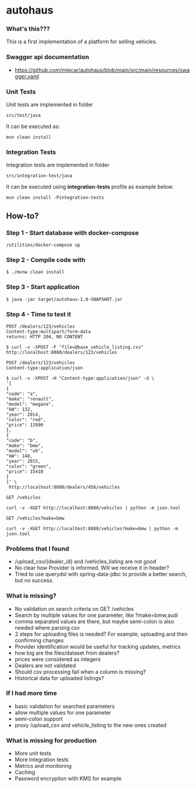 # autohaus

### What's this???

This is a first implementation of a platform for selling vehicles. 

### Swagger api documentation

- https://github.com/mlecar/autohaus/blob/main/src/main/resources/swagger.yaml

### Unit Tests
Unit tests are implemented in folder
```
src/test/java
```

It can be executed as:
```
mvn clean install
```

### Integration Tests
Integration tests are implemented in folder
```
src/integration-test/java
```

It can be executed using **integration-tests** profile as example below:
```
mvn clean install -Pintegration-tests
```

## How-to?
### Step 1 - Start database with docker-compose
```
/utilities/docker-compose up
```

### Step 2 - Compile code with
```
$ ./mvnw clean install
```

### Step 3 - Start application
```
$ java -jar target/autohaus-1.0-SNAPSHOT.jar
```

### Step 4 - Time to test it
```
POST /dealers/123/vehicles
Content-type:multipart/form-data
returns: HTTP 204, NO CONTENT

$ curl -v -XPOST -F "file=@base_vehicle_listing.csv" http://localhost:8080/dealers/123/vehicles
```

```
POST /dealers/123/vehicles
Content-type:application/json

$ curl -v -XPOST -H "Content-type:application/json" -d \
'[
{
"code": "a",
"make": "renault",
"model": "megane",
"kW": 132,
"year": 2014,
"color": "red",
"price": 13990
},
{
"code": "b",
"make": "bmw",
"model": "x6",
"kW": 148,
"year": 2015,
"color": "green",
"price": 15410
}
]' \
 http://localhost:8080/dealers/456/vehicles
```

```
GET /vehicles

curl -v -XGET http://localhost:8080/vehicles | python -m json.tool
```

```
GET /vehicles?make=bmw

curl -v -XGET http://localhost:8080/vehicles?make=bmw | python -m json.tool
```

### Problems that I found
- /upload_csv/{dealer_id} and /vehicles_listing are not good
- No clear how Provider is informed. Will we receive it in header?
- Tried to use querydsl with spring-data-jdbc to provide a better search, but no success.

### What is missing?
- No validation on search criteria on GET /vehicles
- Search by multiple values for one parameter, like ?make=bmw,audi
- comma separated values are there, but maybe semi-colon is also needed where parsing csv
- 2 steps for uploading files is needed? For example, uploading and then confirming changes
- Provider identification would be useful for tracking updates, metrics
- how big are the files/dataset from dealers?
- prices were considered as integers
- Dealers are not validated
- Should csv processing fail when a column is missing?
- Historical data for uploaded listings? 

### If I had more time
- basic validation for searched parameters
- allow multiple values for one parameter
- semi-colon support
- proxy /upload_csv and vehicle_listing to the new ones created

### What is missing for production
- More unit tests
- More Integration tests
- Metrics and monitoring
- Caching
- Password encryption with KMS for example
